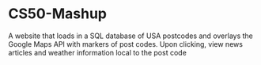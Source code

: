 # CS50-Mashup
A website that loads in a SQL database of USA postcodes and overlays the Google Maps API with markers of post codes. Upon clicking, view news articles and weather information local to the post code
